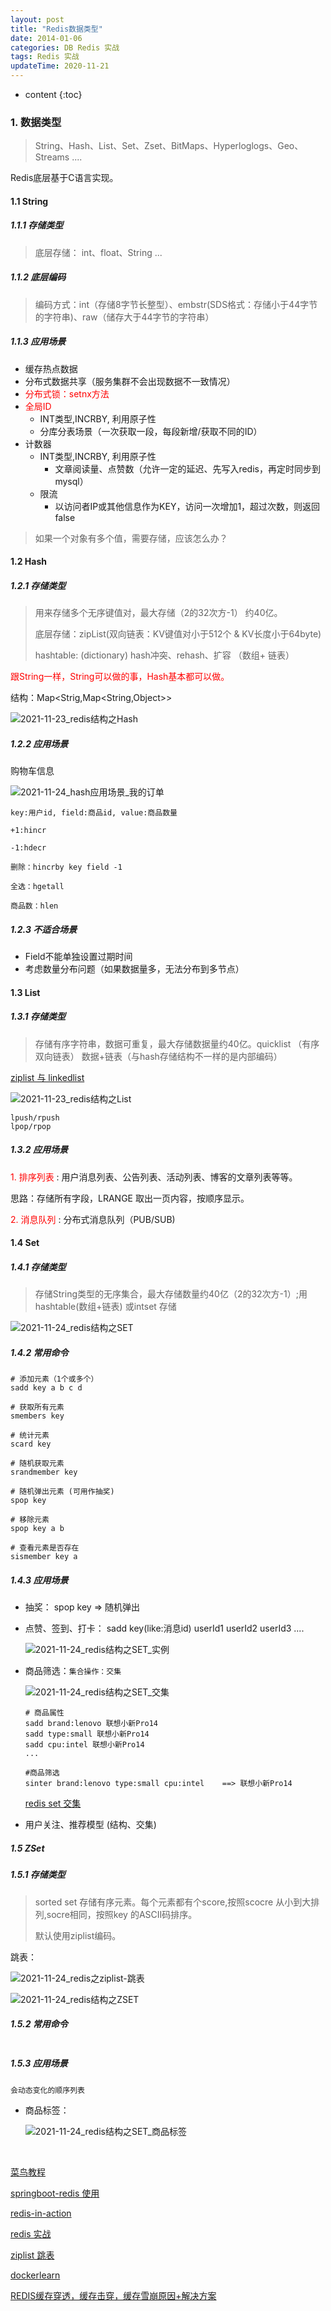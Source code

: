 ```yaml
---
layout: post
title: "Redis数据类型"
date: 2014-01-06 
categories: DB Redis 实战
tags: Redis 实战
updateTime: 2020-11-21 
---
```


* content
{:toc}
### 1. 数据类型

> String、Hash、List、Set、Zset、BitMaps、Hyperloglogs、Geo、Streams ....

Redis底层基于C语言实现。

#### 1.1 String

##### 1.1.1 存储类型

> 底层存储： int、float、String ...

##### 1.1.2 底层编码

> 编码方式：int（存储8字节长整型）、embstr(SDS格式：存储小于44字节的字符串)、raw（储存大于44字节的字符串）

##### 1.1.3 应用场景

- 缓存热点数据
- 分布式数据共享（服务集群不会出现数据不一致情况）
- <font color='red'>分布式锁：setnx方法</font>
- <font color='red'>全局ID</font>
  - INT类型,INCRBY, 利用原子性
  - 分库分表场景（一次获取一段，每段新增/获取不同的ID）
- 计数器
  - INT类型,INCRBY, 利用原子性
    - 文章阅读量、点赞数（允许一定的延迟、先写入redis，再定时同步到mysql）
  - 限流
    - 以访问者IP或其他信息作为KEY，访问一次增加1，超过次数，则返回false

> 如果一个对象有多个值，需要存储，应该怎么办？

#### 1.2 Hash

##### 1.2.1 存储类型

> 用来存储多个无序键值对，最大存储（2的32次方-1） 约40亿。 
>
> 底层存储：zipList(双向链表：KV键值对小于512个 & KV长度小于64byte)
>
> hashtable: (dictionary)   hash冲突、rehash、扩容  （数组+ 链表）

<font color='red'>跟String一样，String可以做的事，Hash基本都可以做。</font>

结构：Map<Strig,Map<String,Object>> 

![2021-11-23_redis结构之Hash](\image\db\redis\2021-11-23_redis结构之Hash.png)

##### 1.2.2 应用场景

购物车信息

![2021-11-24_hash应用场景_我的订单](\image\db\redis\2021-11-24_hash应用场景_我的订单.png)

```shell
key:用户id, field:商品id, value:商品数量

+1:hincr

-1:hdecr

删除：hincrby key field -1

全选：hgetall

商品数：hlen
```

##### 1.2.3 不适合场景

- Field不能单独设置过期时间
- 考虑数量分布问题（如果数据量多，无法分布到多节点）

#### 1.3 List

##### 1.3.1 存储类型

> 存储有序字符串，数据可重复，最大存储数据量约40亿。quicklist （有序双向链表） 数据+链表（与hash存储结构不一样的是内部编码）

[ziplist 与 linkedlist](https://blog.csdn.net/u010301542/article/details/100804461)

![2021-11-23_redis结构之List](\image\db\redis\2021-11-23_redis结构之List.png)

```shell
lpush/rpush
lpop/rpop
```

##### 1.3.2 应用场景

<font color='red'>1. 排序列表</font> : 用户消息列表、公告列表、活动列表、博客的文章列表等等。

思路：存储所有字段，LRANGE 取出一页内容，按顺序显示。

<font color='red'>2. 消息队列</font> : 分布式消息队列（PUB/SUB)

#### 1.4 Set

##### 1.4.1 存储类型

> 存储String类型的无序集合，最大存储数量约40亿（2的32次方-1）;用hashtable(数组+链表) 或intset 存储

![2021-11-24_redis结构之SET](\image\db\redis\2021-11-24_redis结构之SET.png)

##### 1.4.2 常用命令

```shell
# 添加元素（1个或多个）
sadd key a b c d 

# 获取所有元素
smembers key

# 统计元素
scard key

# 随机获取元素
srandmember key

# 随机弹出元素 (可用作抽奖)
spop key

# 移除元素
spop key a b 

# 查看元素是否存在
sismember key a

```

##### 1.4.3 应用场景

- 抽奖： spop key     => 随机弹出

- 点赞、签到、打卡： sadd key(like:消息id)  userId1 userId2 userId3 ....

  ![2021-11-24_redis结构之SET_实例](\image\db\redis\2021-11-24_redis结构之SET_实例.png)

- 商品筛选：`集合操作：交集`

  ![2021-11-24_redis结构之SET_交集](\image\db\redis\2021-11-24_redis结构之SET_交集.png)

  ```shell
  # 商品属性
  sadd brand:lenovo 联想小新Pro14
  sadd type:small 联想小新Pro14
  sadd cpu:intel 联想小新Pro14
  ...
  
  #商品筛选
  sinter brand:lenovo type:small cpu:intel    ==> 联想小新Pro14
  ```

  [redis set 交集](https://www.runoob.com/redis/sets-sinter.html)

  

- 用户关注、推荐模型 (结构、交集)

##### 1.5 ZSet 

##### 1.5.1 存储类型

> sorted set 存储有序元素。每个元素都有个score,按照scocre 从小到大排列,socre相同，按照key 的ASCII码排序。
>
> 默认使用ziplist编码。

跳表：

![2021-11-24_redis之ziplist-跳表](\image\db\redis\2021-11-24_redis之ziplist-跳表.png)

![2021-11-24_redis结构之ZSET](\image\db\redis\2021-11-24_redis结构之ZSET.png)

##### 1.5.2 常用命令

```

```

##### 1.5.3 应用场景

`会动态变化的顺序列表`

- 商品标签：

  ![2021-11-24_redis结构之SET_商品标签](\image\db\redis\2021-11-24_redis结构之SET_商品标签.png)

  







​	



[菜鸟教程](https://www.runoob.com/redis/redis-tutorial.html)

[springboot-redis 使用](https://www.jianshu.com/p/b9154316227e)

[redis-in-action](https://redis.com/ebook/redis-in-action/)

[redis 实战](https://github.com/josiahcarlson/redis-in-action)

[ziplist 跳表](https://redisbook.readthedocs.io/en/latest/internal-datastruct/skiplist.html)

[dockerlearn](https://gitee.com/xushj/dockerlearn)

[REDIS缓存穿透，缓存击穿，缓存雪崩原因+解决方案](https://www.cnblogs.com/xichji/p/11286443.html)

